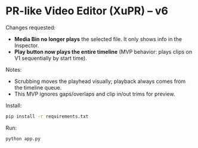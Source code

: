 
# PR-like Video Editor (XuPR) – v6

Changes requested:
- **Media Bin no longer plays** the selected file. It only shows info in the Inspector.
- **Play button now plays the entire timeline** (MVP behavior: plays clips on V1 sequentially by start time).

Notes:
- Scrubbing moves the playhead visually; playback always comes from the timeline queue.
- This MVP ignores gaps/overlaps and clip in/out trims for preview.

Install:
```bash
pip install -r requirements.txt
```

Run:
```bash
python app.py
```

